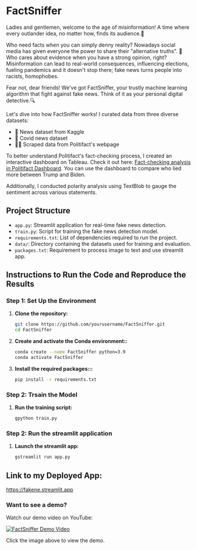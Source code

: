 # FactSniffer

Ladies and gentlemen, welcome to the age of misinformation! A time where every outlander idea, no matter how, finds its audience.🤪

Who need facts when you can simply denny reality? 
Nowadays social media has given everyone the power to share their "alternative truths". 📣 
Who cares about evidence when you have a strong opinion, right?
Misinformation can lead to real-world consequences, influencing elections, fueling pandemics and it doesn't stop there; fake news turns people into racists, homophobes.

Fear not, dear friends! We've got FactSniffer, your trustly machine learning algorithm that fight against fake news. Think of it as your personal digital detective.🔍

Let's dive into how FactSniffer works!
I curated data from three diverse datasets:

- 📰 News dataset from Kaggle
- 🦠 Covid news dataset
- 🕵️‍♂️ Scraped data from Politifact's webpage

To better understand Politifact's fact-checking process, I created an interactive dashboard on Tableau. Check it out here: [Fact-checking analysis in Politifact Dashboard](https://public.tableau.com/app/profile/lydia2817/viz/Fact-chekinganalysisinPolitiffact/Dashboard1?publish=yes). You can use the dashboard to compare who lied more between Trump and Biden.

Additionally, I conducted polarity analysis using TextBlob to gauge the sentiment across various statements.



## Project Structure
- `app.py`: Streamlit application for real-time fake news detection.
- `train.py`: Script for training the fake news detection model.
- `requirements.txt`: List of dependencies required to run the project.
- `data/`: Directory containing the datasets used for training and evaluation.
- `packages.txt`: Requirement to process image to text and use streamlit app.

## Instructions to Run the Code and Reproduce the Results

### Step 1: Set Up the Environment
1. **Clone the repository:**
   ```sh
   git clone https://github.com/yourusername/FactSniffer.git
   cd FactSniffer
2. **Create and activate the Conda environment::**
      ```sh
   conda create --name FactSniffer python=3.9
   conda activate FactSniffer
3. **Install the required packages:::**
      ```sh
   pip install -r requirements.txt


### Step 2: Trsain the Model
1. **Run the training script:**
   ```sh
   gpython train.py
### Step 2: Run the streamlit application
1. **Launch the streamlit app:**
   ```sh
   gstreamlit run app.py


## Link to my Deployed App:
https://fakene.streamlit.app

### Want to see a demo?

Watch our demo video on YouTube:

[![FactSniffer Demo Video](https://img.youtube.com/vi/rFD8hLvLg9E/0.jpg)](https://www.youtube.com/watch?v=rFD8hLvLg9E)

Click the image above to view the demo.

